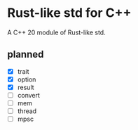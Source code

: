# Rust-like std for C++

A C++ 20 module of Rust-like std.

## planned
- [x] trait
- [x] option
- [x] result
- [ ] convert
- [ ] mem
- [ ] thread
- [ ] mpsc